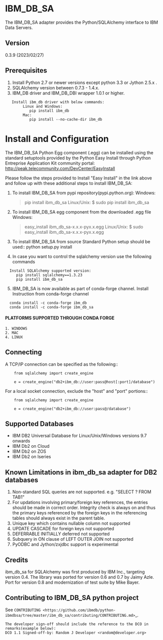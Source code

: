 IBM_DB_SA
=========

The IBM_DB_SA adapter provides the Python/SQLAlchemy interface to IBM Data Servers.

Version
--------
0.3.9 (2023/02/27)

Prerequisites
--------------
1. Install Python 2.7 or newer versions except python 3.3 or Jython 2.5.x .
2. SQLAlchemy version between 0.7.3 - 1.4.x.
3. IBM_DB driver and IBM_DB_DBI wrapper 1.0.1 or higher.
```
   Install ibm_db driver with below commands:
	    Linux and Windows: 
	   	   pip install ibm_db
	    Mac:
		   pip install --no-cache-dir ibm_db
```

Install and Configuration
=========================
The IBM_DB_SA Python Egg component (.egg) can be installed using the standard setuptools provided by the Python Easy Install through Python Entreprise 
Application Kit community portal:
  http://peak.telecommunity.com/DevCenter/EasyInstall

Please follow the steps provided to Install "Easy Install" in the link above and follow up with these additional steps to install IBM_DB_SA:

  1. To install IBM_DB_SA from pypi repository(pypi.python.org):
    Windows:
      > pip install ibm_db_sa
    Linux/Unix:
      $ sudo pip install ibm_db_sa
  
  2. To install IBM_DB_SA egg component from the downloaded .egg file
    Windows:
      > easy_install ibm_db_sa-x.x.x-pyx.x.egg
    Linux/Unix:
      $ sudo easy_install ibm_db_sa-x.x.x-pyx.x.egg
  
  3. To install IBM_DB_SA from source
    Standard Python setup should be used::
        python setup.py install

  4. In case you want to control the sqlalchemy version use the following commands
  ```
    Install SQLAlchemy supported version:
       pip install sqlalchemy==1.3.23
       pip install ibm_db_sa
  ```

  5. IBM_DB_SA is now available as part of conda-forge channel.
    Install Instruction from conda-forge channel
  ```
    conda install -c conda-forge ibm_db
    conda install -c conda-forge ibm_db_sa
  ```
  #### PLATFORMS SUPPORTED THROUGH CONDA FORGE ####
    1. WINDOWS
    2. MAC
    4. LINUX

Connecting
----------
A TCP/IP connection can be specified as the following::
```
	from sqlalchemy import create_engine

	e = create_engine("db2+ibm_db://user:pass@host[:port]/database")
```

For a local socket connection, exclude the "host" and "port" portions::

```
	from sqlalchemy import create_engine

	e = create_engine("db2+ibm_db://user:pass@/database")
```

Supported Databases
-------------------
- IBM DB2 Universal Database for Linux/Unix/Windows versions 9.7 onwards 
- IBM Db2 on Cloud
- IBM Db2 on ZOS
- IBM Db2 on Iseries

Known Limitations in ibm_db_sa adapter for DB2 databases
-------------------------------------------------------------
1) Non-standard SQL queries are not supported. e.g. "SELECT ? FROM TAB1"
2) For updations involving primary/foreign key references, the entries should be made in correct order. Integrity check is always on and thus the primary keys referenced by the foreign keys in the referencing tables should always exist in the parent table.
3) Unique key which contains nullable column not supported
4) UPDATE CASCADE for foreign keys not supported
5) DEFERRABLE INITIALLY deferred not supported
6) Subquery in ON clause of LEFT OUTER JOIN not supported
7) PyODBC and Jython/zxjdbc support is experimental


Credits
-------
ibm_db_sa for SQLAlchemy was first produced by IBM Inc., targeting version 0.4.
The library was ported for version 0.6 and 0.7 by Jaimy Azle.
Port for version 0.8 and modernization of test suite by Mike Bayer.

Contributing to IBM_DB_SA python project
----------------------------------------
See `CONTRIBUTING
<https://github.com/ibmdb/python-ibmdbsa/tree/master/ibm_db_sa/contributing/CONTRIBUTING.md>`_.

```
The developer sign-off should include the reference to the DCO in remarks(example below):
DCO 1.1 Signed-off-by: Random J Developer <random@developer.org>
```

